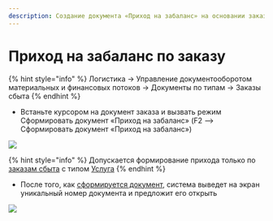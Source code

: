 ```yaml
---
description: Создание документа «Приход на забаланс» на основании заказа покупателя
---
```


# Приход на забаланс по заказу

{% hint style="info" %}
Логистика → Управление документооборотом материальных и финансовых потоков → Документы по типам → Заказы сбыта
{% endhint %}

* Встаньте курсором на документ заказа и вызвать режим Сформировать документ «Приход на забаланс» (F2 –> Сформировать документ «Приход на забаланс»)

![](<../../.gitbook/assets/1 (11)>)

{% hint style="info" %}
Допускается формирование прихода только по [заказам сбыта](../mps-planirovanie/zakazy-pokupatelei.md) с типом [Услуга](../../upravlenie-mdm/prostye-spravochniki/status.md)
{% endhint %}

* После того, как [сформируется документ](../../uchet/postuplenie-tovarov-i-uslug/prikhod-na-zabalans.md), система выведет на экран уникальный номер документа и предложит его открыть

![](<../../.gitbook/assets/2 (12)>)
